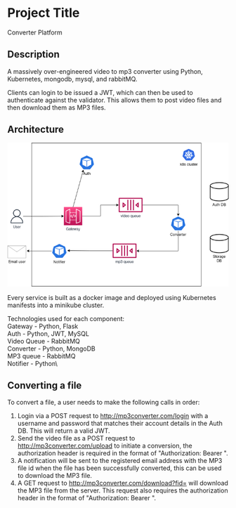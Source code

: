 # Project Title

Converter Platform

## Description

A massively over-engineered video to mp3 converter using Python, Kubernetes, mongodb, mysql, and rabbitMQ.

Clients can login to be issued a JWT, which can then be used to authenticate against the validator. This allows them to post video files and then download them as MP3 files.

## Architecture

![Architecture](architecture.png?raw=true "Architecture diagram")

Every service is built as a docker image and deployed using Kubernetes manifests into a minikube cluster.

Technologies used for each component:\
Gateway - Python, Flask\
Auth - Python, JWT, MySQL\
Video Queue - RabbitMQ\
Converter - Python, MongoDB\
MP3 queue - RabbitMQ\
Notifier - Python\

## Converting a file

To convert a file, a user needs to make the following calls in order:

1. Login via a POST request to http://mp3converter.com/login with a username and password that matches their account details in the Auth DB. This will return a valid JWT.
2. Send the video file as a POST request to http://mp3converter.com/upload to initiate a conversion, the authorization header is required in the format of "Authorization: Bearer <token>".
3. A notification will be sent to the registered email address with the MP3 file id when the file has been successfully converted, this can be used to download the MP3 file.
4. A GET request to http://mp3converter.com/download?fid=<file-id> will download the MP3 file from the server. This request also requires the authorization header in the format of "Authorization: Bearer <token>".
